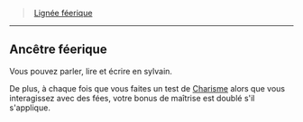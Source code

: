 ﻿---
!GenericItem
Id: sorcerer_fairy_hd.md#ancêtre-féerique
ParentLink: sorcerer_fairy_hd.md#lignée-féerique
Name: Ancêtre féerique
ParentName: Lignée féerique
NameLevel: 2
Attributes:
  Name: Ancêtre féerique
  Markdown: >+
    ## <!--Name-->Ancêtre féerique<!--/Name-->


    Vous pouvez parler, lire et écrire en sylvain.


    De plus, à chaque fois que vous faites un test de [Charisme](hd_abilities_charisma.md) alors que vous interagissez avec des fées, votre bonus de maîtrise est doublé s'il s'applique.

AttributesDictionary: >+
  Name: Ancêtre féerique

  Markdown: >+

    ## <!--Name-->Ancêtre féerique<!--/Name-->





    Vous pouvez parler, lire et écrire en sylvain.





    De plus, à chaque fois que vous faites un test de [Charisme](hd_abilities_charisma.md) alors que vous interagissez avec des fées, votre bonus de maîtrise est doublé s'il s'applique.



---
> [Lignée féerique](hd_sorcerer_fairy.md)

---

## Ancêtre féerique

Vous pouvez parler, lire et écrire en sylvain.

De plus, à chaque fois que vous faites un test de [Charisme](hd_abilities_charisma.md) alors que vous interagissez avec des fées, votre bonus de maîtrise est doublé s'il s'applique.

